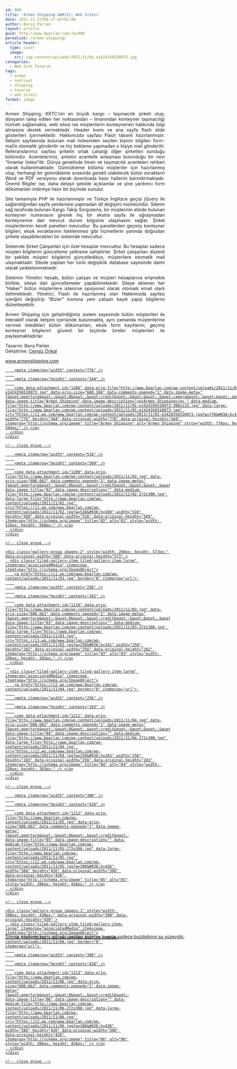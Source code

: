 ```yaml
---
id: 908
title: 'Armen Shipping &#8211; Web Sitesi'
date: 2011-11-22T06:17:42+02:00
author: Barış Parlan
layout: article
guid: http://www.bparlan.com/?p=908
permalink: /armen-shipping/
article header:
  type: cover
  image:
    src: /wp-content/uploads/2011/11/01-e1424356510973.jpg
categories:
  - Web Site Tasarım
tags:
  - armen
  - nakliyat
  - shipping
  - tasarım
  - web sitesi
format: image
---
```


<p style="text-align: justify;">
  Armen Shipping, KKTC&#8217;nin en büyük kargo &#8211; taşımacılık şirketi olup, dünyanın talep edilen her noktasından &#8211; limanından konteyner taşımacılığı hizmeti sağlamakta, web sitesi ise müşterilerin konteynerleri hakkında bilgi almasına destek vermektedir. Header kısmı ve ana sayfa flash slide gösterileri içermektedir. Hakkımızda sayfası Flash tabanlı hazırlanmıştır. İletişim sayfasında bulunan mail listesinden seçilen kişinin bilgileri form-mail&#8217;e otomatik gönderilir ve hiç bekleme yapmadan o kişiye mail gönderilir. Referanslarımız sayfası şirketin ortak çalıştığı diğer şirketleri sunduğu bölümdür. Acentelerimiz, şirketin acentelik anlaşması bulunduğu bir nevi &#8220;limanlar listesi&#8221;dir. Dünya genelinde liman ve taşımacılık acenteleri rehberi olarak kullanılmaktadır. Gümrükleme bölümü müşteriler için hazırlanmış olup, herhangi bir gümrükleme sırasında gerekli olabilecek bütün evrakların Word ve PDF versiyonu olarak downloada hazır hallerini barındırmaktadır. Önemli Bilgiler ise, daha detaylı şekilde açıklamlar ve yine yardımcı form dökümanları indirmye hazır bir biçimde sunulur.
</p>

<p style="text-align: justify;">
  Site tamamıyla PHP ile hazırlanmıştır ve Türkçe İngilizce geçişi jQuery ile sağlandığından sayfa yenilemesi yapmadan dil değişimi mümkündür. Sitenin sağ tarafında bulunan Kargo Takip Sorgulama, bir müşterinin elinde bulunan konteyner numarasını girerek hiç bir ekstra sayfa ile uğraşmadan konteynerine dair mevcut durum bilgisine ulaşmasını sağlar. Şirket müşterilerinin kendi panelleri mevcuttur. Bu panellerden geçmiş konteyner bilgileri, eksik evraklarının listelenmesi gibi hizmetlerin yanında doğrudan şirkete ulaşabilecekleri bir sistemde mevcuttur.
</p>

<p style="text-align: justify;">
  Sistemde Şirket Çalışanları için özel hesaplar mevcuttur. Bu hesaplar sadece müşteri bilgilerini güncelleme yetkisine sahiptirler. Şirket çalışanları düzenli bir şekilde müşteri bilgilerini güncelledikçe, müşterilere otomatik mail ulaşmaktadır. Sitede yapılan her türlü değişiklik database sayesinde daimi olarak yedeklenmektedir.
</p>

<p style="text-align: justify;">
  Sistemin Yönetici hesabı, bütün çalışan ve müşteri hesaplarına erişmekle birlikte, siteye dair güncellemeler yapabilmektedir. Siteye eklenen her &#8220;Haber&#8221; bütün müşterilere istenirse opsiyonel olarak otomaik email olark iletilmektedir. Yönetici, Flash ile hazırlanmış olan Hakkımızda sayfası içeriğini değiştirip &#8220;Bizler&#8221; kısmına yeni çalışan kaydı yapıp bilgilerini düzenleyebilir.
</p>

<p style="text-align: justify;">
  Armen Shipping için geliştirdiğimiz sistem sayesinde bütün müşterileri ile interaktif olarak iletşiim içerisinde bulunmakta, aynı zamanda müşterilerine vermek istedikleri bütün dökümanları, eksik form kayıtlarını, geçmiş konteyner bilgilerini güvenli bir biçimde birebir müşterileri ile paylaşmaktadırlar.
</p>

Tasarım: Barış Parlan  
Geliştirme: <a title="Cengiz Önkal Web Site" href="http://www.cengizonkal.com" target="_blank">Cengiz Önkal</a>

<a title="Armen Shipping Web<br /> " href="http://www.armenshipping.com" target="_blank">www.armenshipping.com</a>

<div class="tiled-gallery type-rectangular tiled-gallery-unresized" data-original-width="780" data-carousel-extra='null' itemscope itemtype="http://schema.org/ImageGallery" >
  <div class="gallery-row" style="width: 780px; height: 348px;" data-original-width="780" data-original-height="348" >
    <div class="gallery-group images-1" style="width: 780px; height: 348px;" data-original-width="780" data-original-height="348" >
      <div class="tiled-gallery-item tiled-gallery-item-large" itemprop="associatedMedia" itemscope itemtype="http://schema.org/ImageObject">
        <a href="https://i1.wp.com/www.bparlan.com/wp-content/uploads/2011/11/01-e1424356510973.jpg" border="0" itemprop="url"> 
        
        <meta itemprop="width" content="776" />
        
        <meta itemprop="height" content="344" />
        
        <img data-attachment-id="1208" data-orig-file="http://www.bparlan.com/wp-content/uploads/2011/11/01-e1424356510973.jpg" data-orig-size="600,266" data-comments-opened="1" data-image-meta="{&quot;aperture&quot;:&quot;0&quot;,&quot;credit&quot;:&quot;&quot;,&quot;camera&quot;:&quot;&quot;,&quot;caption&quot;:&quot;&quot;,&quot;created_timestamp&quot;:&quot;0&quot;,&quot;copyright&quot;:&quot;&quot;,&quot;focal_length&quot;:&quot;0&quot;,&quot;iso&quot;:&quot;0&quot;,&quot;shutter_speed&quot;:&quot;0&quot;,&quot;title&quot;:&quot;&quot;,&quot;orientation&quot;:&quot;0&quot;}" data-image-title="Armen Shipping" data-image-description="<p>Armen Shipping</p> " data-medium-file="http://www.bparlan.com/wp-content/uploads/2011/11/01-e1424356510973-300x133.jpg" data-large-file="http://www.bparlan.com/wp-content/uploads/2011/11/01-e1424356510973.jpg" src="https://i1.wp.com/www.bparlan.com/wp-content/uploads/2011/11/01-e1424356510973.jpg?w=776&#038;h=344" width="776" height="344" data-original-width="776" data-original-height="344" itemprop="http://schema.org/image" title="Armen Shipping" alt="Armen Shipping" style="width: 776px; height: 344px;" /> </a>
      </div>
    </div>
    
    <!-- close group -->
  </div>
  
  <!-- close row -->
  
  <div class="gallery-row" style="width: 780px; height: 573px;" data-original-width="780" data-original-height="573" >
    <div class="gallery-group images-1" style="width: 520px; height: 573px;" data-original-width="520" data-original-height="573" >
      <div class="tiled-gallery-item tiled-gallery-item-large" itemprop="associatedMedia" itemscope itemtype="http://schema.org/ImageObject">
        <a href="https://i1.wp.com/www.bparlan.com/wp-content/uploads/2011/11/02.jpg" border="0" itemprop="url"> 
        
        <meta itemprop="width" content="516" />
        
        <meta itemprop="height" content="569" />
        
        <img data-attachment-id="1209" data-orig-file="http://www.bparlan.com/wp-content/uploads/2011/11/02.jpg" data-orig-size="600,662" data-comments-opened="1" data-image-meta="{&quot;aperture&quot;:&quot;0&quot;,&quot;credit&quot;:&quot;&quot;,&quot;camera&quot;:&quot;&quot;,&quot;caption&quot;:&quot;&quot;,&quot;created_timestamp&quot;:&quot;0&quot;,&quot;copyright&quot;:&quot;&quot;,&quot;focal_length&quot;:&quot;0&quot;,&quot;iso&quot;:&quot;0&quot;,&quot;shutter_speed&quot;:&quot;0&quot;,&quot;title&quot;:&quot;&quot;,&quot;orientation&quot;:&quot;0&quot;}" data-image-title="02" data-image-description="" data-medium-file="http://www.bparlan.com/wp-content/uploads/2011/11/02-272x300.jpg" data-large-file="http://www.bparlan.com/wp-content/uploads/2011/11/02.jpg" src="https://i1.wp.com/www.bparlan.com/wp-content/uploads/2011/11/02.jpg?w=516&#038;h=569" width="516" height="569" data-original-width="516" data-original-height="569" itemprop="http://schema.org/image" title="02" alt="02" style="width: 516px; height: 569px;" /> </a>
      </div>
    </div>
    
    <!-- close group -->
    
    <div class="gallery-group images-2" style="width: 260px; height: 573px;" data-original-width="260" data-original-height="573" >
      <div class="tiled-gallery-item tiled-gallery-item-large" itemprop="associatedMedia" itemscope itemtype="http://schema.org/ImageObject">
        <a href="https://i1.wp.com/www.bparlan.com/wp-content/uploads/2011/11/03.jpg" border="0" itemprop="url"> 
        
        <meta itemprop="width" content="256" />
        
        <meta itemprop="height" content="282" />
        
        <img data-attachment-id="1210" data-orig-file="http://www.bparlan.com/wp-content/uploads/2011/11/03.jpg" data-orig-size="600,662" data-comments-opened="1" data-image-meta="{&quot;aperture&quot;:&quot;0&quot;,&quot;credit&quot;:&quot;&quot;,&quot;camera&quot;:&quot;&quot;,&quot;caption&quot;:&quot;&quot;,&quot;created_timestamp&quot;:&quot;0&quot;,&quot;copyright&quot;:&quot;&quot;,&quot;focal_length&quot;:&quot;0&quot;,&quot;iso&quot;:&quot;0&quot;,&quot;shutter_speed&quot;:&quot;0&quot;,&quot;title&quot;:&quot;&quot;,&quot;orientation&quot;:&quot;0&quot;}" data-image-title="03" data-image-description="" data-medium-file="http://www.bparlan.com/wp-content/uploads/2011/11/03-272x300.jpg" data-large-file="http://www.bparlan.com/wp-content/uploads/2011/11/03.jpg" src="https://i1.wp.com/www.bparlan.com/wp-content/uploads/2011/11/03.jpg?w=256&#038;h=282" width="256" height="282" data-original-width="256" data-original-height="282" itemprop="http://schema.org/image" title="03" alt="03" style="width: 256px; height: 282px;" /> </a>
      </div>
      
      <div class="tiled-gallery-item tiled-gallery-item-large" itemprop="associatedMedia" itemscope itemtype="http://schema.org/ImageObject">
        <a href="https://i2.wp.com/www.bparlan.com/wp-content/uploads/2011/11/04.jpg" border="0" itemprop="url"> 
        
        <meta itemprop="width" content="256" />
        
        <meta itemprop="height" content="283" />
        
        <img data-attachment-id="1211" data-orig-file="http://www.bparlan.com/wp-content/uploads/2011/11/04.jpg" data-orig-size="600,662" data-comments-opened="1" data-image-meta="{&quot;aperture&quot;:&quot;0&quot;,&quot;credit&quot;:&quot;&quot;,&quot;camera&quot;:&quot;&quot;,&quot;caption&quot;:&quot;&quot;,&quot;created_timestamp&quot;:&quot;0&quot;,&quot;copyright&quot;:&quot;&quot;,&quot;focal_length&quot;:&quot;0&quot;,&quot;iso&quot;:&quot;0&quot;,&quot;shutter_speed&quot;:&quot;0&quot;,&quot;title&quot;:&quot;&quot;,&quot;orientation&quot;:&quot;0&quot;}" data-image-title="04" data-image-description="" data-medium-file="http://www.bparlan.com/wp-content/uploads/2011/11/04-272x300.jpg" data-large-file="http://www.bparlan.com/wp-content/uploads/2011/11/04.jpg" src="https://i2.wp.com/www.bparlan.com/wp-content/uploads/2011/11/04.jpg?w=256&#038;h=283" width="256" height="283" data-original-width="256" data-original-height="283" itemprop="http://schema.org/image" title="04" alt="04" style="width: 256px; height: 283px;" /> </a>
      </div>
    </div>
    
    <!-- close group -->
  </div>
  
  <!-- close row -->
  
  <div class="gallery-row" style="width: 780px; height: 430px;" data-original-width="780" data-original-height="430" >
    <div class="gallery-group images-1" style="width: 390px; height: 430px;" data-original-width="390" data-original-height="430" >
      <div class="tiled-gallery-item tiled-gallery-item-large" itemprop="associatedMedia" itemscope itemtype="http://schema.org/ImageObject">
        <a href="https://i2.wp.com/www.bparlan.com/wp-content/uploads/2011/11/05.jpg" border="0" itemprop="url"> 
        
        <meta itemprop="width" content="386" />
        
        <meta itemprop="height" content="426" />
        
        <img data-attachment-id="1212" data-orig-file="http://www.bparlan.com/wp-content/uploads/2011/11/05.jpg" data-orig-size="600,662" data-comments-opened="1" data-image-meta="{&quot;aperture&quot;:&quot;0&quot;,&quot;credit&quot;:&quot;&quot;,&quot;camera&quot;:&quot;&quot;,&quot;caption&quot;:&quot;&quot;,&quot;created_timestamp&quot;:&quot;0&quot;,&quot;copyright&quot;:&quot;&quot;,&quot;focal_length&quot;:&quot;0&quot;,&quot;iso&quot;:&quot;0&quot;,&quot;shutter_speed&quot;:&quot;0&quot;,&quot;title&quot;:&quot;&quot;,&quot;orientation&quot;:&quot;0&quot;}" data-image-title="05" data-image-description="" data-medium-file="http://www.bparlan.com/wp-content/uploads/2011/11/05-272x300.jpg" data-large-file="http://www.bparlan.com/wp-content/uploads/2011/11/05.jpg" src="https://i2.wp.com/www.bparlan.com/wp-content/uploads/2011/11/05.jpg?w=386&#038;h=426" width="386" height="426" data-original-width="386" data-original-height="426" itemprop="http://schema.org/image" title="05" alt="05" style="width: 386px; height: 426px;" /> </a>
      </div>
    </div>
    
    <!-- close group -->
    
    <div class="gallery-group images-1" style="width: 390px; height: 430px;" data-original-width="390" data-original-height="430" >
      <div class="tiled-gallery-item tiled-gallery-item-large" itemprop="associatedMedia" itemscope itemtype="http://schema.org/ImageObject">
        <a href="https://i2.wp.com/www.bparlan.com/wp-content/uploads/2011/11/06.jpg" border="0" itemprop="url"> 
        
        <meta itemprop="width" content="386" />
        
        <meta itemprop="height" content="426" />
        
        <img data-attachment-id="1213" data-orig-file="http://www.bparlan.com/wp-content/uploads/2011/11/06.jpg" data-orig-size="600,662" data-comments-opened="1" data-image-meta="{&quot;aperture&quot;:&quot;0&quot;,&quot;credit&quot;:&quot;&quot;,&quot;camera&quot;:&quot;&quot;,&quot;caption&quot;:&quot;&quot;,&quot;created_timestamp&quot;:&quot;0&quot;,&quot;copyright&quot;:&quot;&quot;,&quot;focal_length&quot;:&quot;0&quot;,&quot;iso&quot;:&quot;0&quot;,&quot;shutter_speed&quot;:&quot;0&quot;,&quot;title&quot;:&quot;&quot;,&quot;orientation&quot;:&quot;0&quot;}" data-image-title="06" data-image-description="" data-medium-file="http://www.bparlan.com/wp-content/uploads/2011/11/06-272x300.jpg" data-large-file="http://www.bparlan.com/wp-content/uploads/2011/11/06.jpg" src="https://i2.wp.com/www.bparlan.com/wp-content/uploads/2011/11/06.jpg?w=386&#038;h=426" width="386" height="426" data-original-width="386" data-original-height="426" itemprop="http://schema.org/image" title="06" alt="06" style="width: 386px; height: 426px;" /> </a>
      </div>
    </div>
    
    <!-- close group -->
  </div>
  
  <!-- close row -->
</div>

<p style="text-align: justify;">
  Sitenin görünen kısmı aslında üretilen sisteme kıyasla sadece buzdağının su yüzeyidir.
</p>
